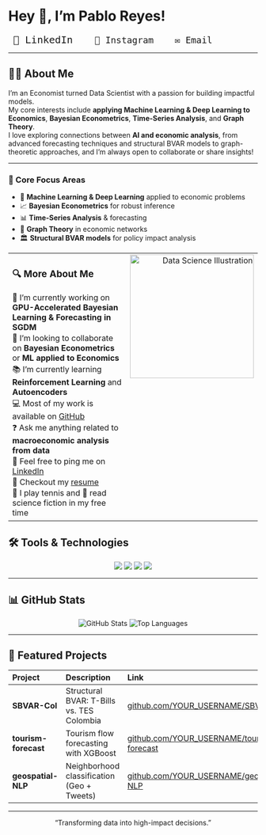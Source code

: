 # Hey 👋, I’m **Pablo Reyes**!

<p align="left">
  <a href="https://www.linkedin.com/in/pablo-alejandro-reyes-granados/" target="_blank" rel="noreferrer" style="text-decoration:none">
    <kbd style="
      font-size: 20px;    
      padding:6px 10px;  
      border-radius: 10px; 
    ">
      🔗 LinkedIn
    </kbd>
  </a>
  <a href="https://www.instagram.com/pablo.reyes8/" target="_blank" rel="noreferrer" style="text-decoration:none; margin-left:12px">
    <kbd style="font-size:18px; padding:6px 10px; border-radius:6px;">
      📸 Instagram
    </kbd>
  </a>
  <a href="mailto:alejogranados229@gmail.com" target="_blank" rel="noreferrer" style="text-decoration:none; margin-left:12px">
    <kbd style="font-size:18px; padding:6px 10px; border-radius:6px;">
      ✉️ Email
    </kbd>
  </a>
</p>

---

## 👨‍💻 About Me

I’m an Economist turned Data Scientist with a passion for building impactful models.  
My core interests include **applying Machine Learning & Deep Learning to Economics**, **Bayesian Econometrics**, **Time-Series Analysis**, and **Graph Theory**.  
I love exploring connections between **AI and economic analysis**, from advanced forecasting techniques and structural BVAR models to graph-theoretic approaches, and I’m always open to collaborate or share insights!

---

### 🔧 Core Focus Areas

- 🤖 **Machine Learning & Deep Learning** applied to economic problems  
- 📈 **Bayesian Econometrics** for robust inference  
- 📊 **Time-Series Analysis** & forecasting  
- 🔗 **Graph Theory** in economic networks  
- 🏛️ **Structural BVAR models** for policy impact analysis  

<table>
  <tr>
    <td valign="top">
    <h3>🔍 More About Me </h3>
    <ul style="margin: 0; padding: 0; list-style: none;">
      <li style="margin: 2px 0;">🚧 I’m currently working on <strong>GPU-Accelerated Bayesian Learning &amp; Forecasting in SGDM</strong></li>
      <li style="margin: 2px 0;">🤝 I’m looking to collaborate on <strong>Bayesian Econometrics</strong> or <strong>ML applied to Economics</strong></li>
      <li style="margin: 2px 0;">📚 I’m currently learning <strong>Reinforcement Learning</strong> and <strong>Autoencoders</strong></li>
      <li style="margin: 2px 0;">💻 Most of my work is available on <a href="https://github.com/YOUR_USERNAME">GitHub</a></li>
      <li style="margin: 2px 0;">❓ Ask me anything related to <strong>macroeconomic analysis from data</strong></li>
      <li style="margin: 2px 0;">🔗 Feel free to ping me on <a href="https://www.linkedin.com/in/pablo-alejandro-reyes-granados/">LinkedIn</a></li>
      <li style="margin: 2px 0;">📄 Checkout my <a href="./CV.pdf">resume</a></li>
      <li style="margin: 2px 0;">🎾 I play tennis and 📖 read science fiction in my free time</li>
    </ul>
    </td>
    <td valign="top" align="right">
    <img src="https://your-domain.com/assets/data_science_graphic.png"
         alt="Data Science Illustration"
         width="250"/>
    </td>
  </tr>
</table>




## 🛠️ Tools & Technologies

<p align="center">
  <img src="https://img.shields.io/badge/Python-3776AB?style=flat&logo=python&logoColor=white" />
  <img src="https://img.shields.io/badge/PyTorch-EE4C2C?style=flat&logo=pytorch&logoColor=white" />
  <img src="https://img.shields.io/badge/Stata-0A2239?style=flat&logo=stata&logoColor=white" />
  <img src="https://img.shields.io/badge/GitHub%20Actions-2088FF?style=flat&logo=githubactions&logoColor=white" />
  <!-- add more badges from https://shields.io/ -->
</p>

---

## 📊 GitHub Stats

<p align="center">
  <img src="https://github-readme-stats.vercel.app/api?username=YOUR_USERNAME&show_icons=true&theme=dark" alt="GitHub Stats" />
  <img src="https://github-readme-stats.vercel.app/api/top-langs/?username=YOUR_USERNAME&layout=compact&theme=dark" alt="Top Languages" />
</p>

---

## 🚀 Featured Projects

| Project               | Description                                  | Link                                                         |
| :-------------------- | :------------------------------------------- | :----------------------------------------------------------- |
| **SBVAR-Col**         | Structural BVAR: T-Bills vs. TES Colombia    | [github.com/YOUR_USERNAME/SBVAR-Col](https://github.com/YOUR_USERNAME/SBVAR-Col) |
| **tourism-forecast**   | Tourism flow forecasting with XGBoost        | [github.com/YOUR_USERNAME/tourism-forecast](https://github.com/YOUR_USERNAME/tourism-forecast) |
| **geospatial-NLP**    | Neighborhood classification (Geo + Tweets)   | [github.com/YOUR_USERNAME/geospatial-NLP](https://github.com/YOUR_USERNAME/geospatial-NLP) |

---

<p align="center">
  “Transforming data into high-impact decisions.”
</p>
